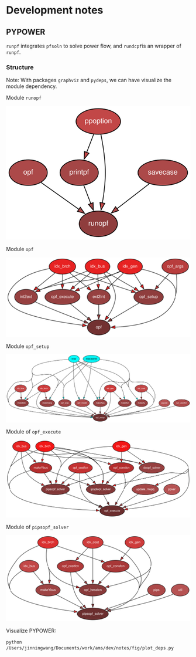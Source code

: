 # Development notes

## PYPOWER

``runpf`` integrates ``pfsoln`` to solve power flow, and ``rundcpf``is an wrapper of ``runpf``.

### Structure

Note: With packages ``graphviz`` and ``pydeps``, we can have visualize the module dependency.

Module ``runopf``

![alt text](./fig/runopf.svg "Structure of ``runopf``")

Module ``opf``

![alt text](./fig/opf.svg "Structure of ``opf``")

Module ``opf_setup``

![alt text](./fig/opf_setup.svg "Structure of ``opf``")

Module of ``opf_execute``

![alt text](./fig/opf_execute.svg "Structure of ``opf_execute``")

Module of ``pipsopf_solver``

![alt text](./fig/pipsopf_solver.svg "Structure of ``pipsopf_solver``")

Visualize PYPOWER:

```
python /Users/jinningwang/Documents/work/ams/dev/notes/fig/plot_deps.py
```
